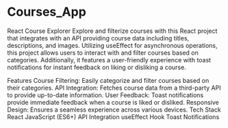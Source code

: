 # Courses_App

React Course Explorer
Explore and filterize courses with this React project that integrates with an API providing course data including titles, descriptions, and images. Utilizing useEffect for asynchronous operations, this project allows users to interact with and filter courses based on categories. Additionally, it features a user-friendly experience with toast notifications for instant feedback on liking or disliking a course.

Features
Course Filtering: Easily categorize and filter courses based on their categories.
API Integration: Fetches course data from a third-party API to provide up-to-date information.
User Feedback: Toast notifications provide immediate feedback when a course is liked or disliked.
Responsive Design: Ensures a seamless experience across various devices.
Tech Stack
React
JavaScript (ES6+)
API Integration
useEffect Hook
Toast Notifications
